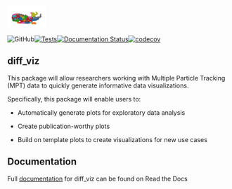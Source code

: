 ![diff_viz_logo](docs/_static/whale_whale_whale.png)


![GitHub](https://img.shields.io/github/license/nance-lab/diff_viz)[![Tests](https://github.com/Nance-Lab/diff_viz/actions/workflows/python-package.yml/badge.svg?branch=main)](https://github.com/Nance-Lab/diff_viz/actions/workflows/python-package.yml)[![Documentation Status](https://readthedocs.org/projects/diff-viz/badge/?version=latest)](https://diff-viz.readthedocs.io/en/latest/?badge=latest)[![codecov](https://codecov.io/gh/Nance-Lab/diff_viz/branch/main/graph/badge.svg?token=GKJQGMB080)](https://codecov.io/gh/Nance-Lab/diff_viz)

## diff_viz

This package will allow researchers working with Multiple Particle Tracking (MPT) data to quickly generate informative data visualizations.

Specifically, this package will enable users to: 

- Automatically generate plots for exploratory data analysis 

- Create publication-worthy plots 

- Build on template plots to create visualizations for new use cases


## Documentation

Full [documentation](https://diff-viz.readthedocs.io/en/latest/index.html) for diff_viz can be found on Read the Docs
